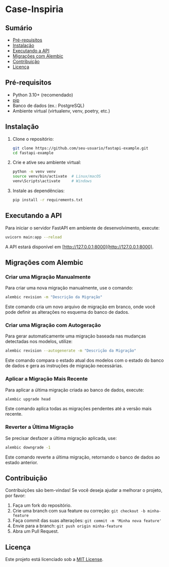 # Case-Inspiria

## Sumário

- [Pré-requisitos](#pré-requisitos)
- [Instalação](#instalação)
- [Executando a API](#executando-a-api)
- [Migrações com Alembic](#migrações-com-alembic)
- [Contribuição](#contribuição)
- [Licença](#licença)

## Pré-requisitos

- Python 3.10+ (recomendado)
- [pip](https://pip.pypa.io/en/stable/)
- Banco de dados (ex.: PostgreSQL)
- Ambiente virtual (virtualenv, venv, poetry, etc.)

## Instalação

1. Clone o repositório:

   ```bash
   git clone https://github.com/seu-usuario/fastapi-example.git
   cd fastapi-example
   ```

2. Crie e ative seu ambiente virtual:

   ```bash
   python -m venv venv
   source venv/bin/activate  # Linux/macOS
   venv\Scripts\activate     # Windows
   ```

3. Instale as dependências:

   ```bash
   pip install -r requirements.txt
   ```

## Executando a API

Para iniciar o servidor FastAPI em ambiente de desenvolvimento, execute:

```bash
uvicorn main:app --reload
```

A API estará disponível em [http://127.0.0.1:8000](http://127.0.0.1:8000).

## Migrações com Alembic

### Criar uma Migração Manualmente

Para criar uma nova migração manualmente, use o comando:

```bash
alembic revision -m "Descrição da Migração"
```

Este comando cria um novo arquivo de migração em branco, onde você pode definir as alterações no esquema do banco de dados.

### Criar uma Migração com Autogeração

Para gerar automaticamente uma migração baseada nas mudanças detectadas nos modelos, utilize:

```bash
alembic revision --autogenerate -m "Descrição da Migração"
```

Este comando compara o estado atual dos modelos com o estado do banco de dados e gera as instruções de migração necessárias.

### Aplicar a Migração Mais Recente

Para aplicar a última migração criada ao banco de dados, execute:

```bash
alembic upgrade head
```

Este comando aplica todas as migrações pendentes até a versão mais recente.

### Reverter a Última Migração

Se precisar desfazer a última migração aplicada, use:

```bash
alembic downgrade -1
```

Este comando reverte a última migração, retornando o banco de dados ao estado anterior.

## Contribuição

Contribuições são bem-vindas! Se você deseja ajudar a melhorar o projeto, por favor:

1. Faça um fork do repositório.
2. Crie uma branch com sua feature ou correção: `git checkout -b minha-feature`
3. Faça commit das suas alterações: `git commit -m 'Minha nova feature'`
4. Envie para a branch: `git push origin minha-feature`
5. Abra um Pull Request.

## Licença

Este projeto está licenciado sob a [MIT License](LICENSE).
